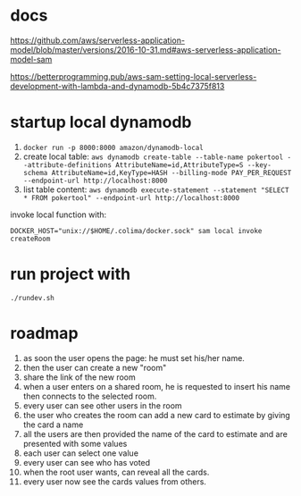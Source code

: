 # docs

https://github.com/aws/serverless-application-model/blob/master/versions/2016-10-31.md#aws-serverless-application-model-sam

https://betterprogramming.pub/aws-sam-setting-local-serverless-development-with-lambda-and-dynamodb-5b4c7375f813

# startup local dynamodb

1. `docker run -p 8000:8000 amazon/dynamodb-local`
2. create local table: `aws dynamodb create-table --table-name pokertool --attribute-definitions AttributeName=id,AttributeType=S --key-schema AttributeName=id,KeyType=HASH --billing-mode PAY_PER_REQUEST --endpoint-url http://localhost:8000`
3. list table content: `aws dynamodb execute-statement --statement "SELECT * FROM pokertool" --endpoint-url http://localhost:8000`


invoke local function with:

`DOCKER_HOST="unix://$HOME/.colima/docker.sock" sam local invoke createRoom`

# run project with

`./rundev.sh`



# roadmap

1. as soon the user opens the page: he must set his/her name.
2. then the user can create a new "room"
3. share the link of the new room
4. when a user enters on a shared room, he is requested to insert his name then connects to the selected room.
5. every user can see other users in the room
6. the user who creates the room can add a new card to estimate by giving the card a name
7. all the users are then provided the name of the card to estimate and are presented with some values
8. each user can select one value
9. every user can see who has voted
10. when the root user wants, can reveal all the cards.
11. every user now see the cards values from others.
